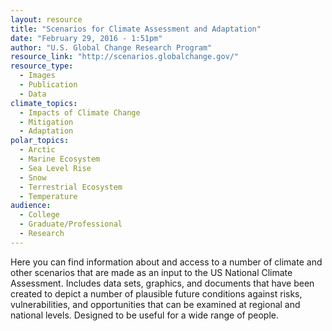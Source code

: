```yaml
---
layout: resource
title: "Scenarios for Climate Assessment and Adaptation"
date: "February 29, 2016 - 1:51pm"
author: "U.S. Global Change Research Program"
resource_link: "http://scenarios.globalchange.gov/"
resource_type:
  - Images
  - Publication
  - Data
climate_topics:
  - Impacts of Climate Change
  - Mitigation
  - Adaptation
polar_topics:
  - Arctic
  - Marine Ecosystem
  - Sea Level Rise
  - Snow
  - Terrestrial Ecosystem
  - Temperature
audience:
  - College
  - Graduate/Professional
  - Research
---
```


Here you can find information about and access to a number of climate and other scenarios that are made as an input to the US National Climate Assessment. Includes data sets, graphics, and documents that have been created to depict a number of plausible future conditions against risks, vulnerabilities, and opportunities that can be examined at regional and national levels. Designed to be useful for a wide range of people.